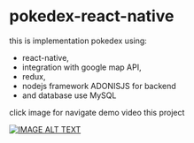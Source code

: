 # pokedex-react-native
this is implementation pokedex using: 
- react-native, 
- integration with google map API, 
- redux, 
- nodejs framework ADONISJS for backend
- and database use MySQL


click image for navigate demo video this project

[![IMAGE ALT TEXT](http://img.youtube.com/vi/AcDia7DZZe4/0.jpg)](http://www.youtube.com/watch?v=AcDia7DZZe4 "Video Title")
